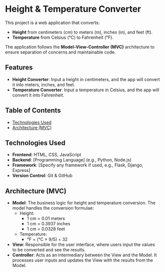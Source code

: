 # Height & Temperature Converter

This project is a web application that converts:
- **Height** from centimeters (cm) to meters (m), inches (in), and feet (ft).
- **Temperature** from Celsius (°C) to Fahrenheit (°F).

The application follows the **Model-View-Controller (MVC)** architecture to ensure separation of concerns and maintainable code.

## Features
- **Height Converter**: Input a height in centimeters, and the app will convert it into meters, inches, and feet.
- **Temperature Converter**: Input a temperature in Celsius, and the app will convert it into Fahrenheit.
## Table of Contents
- [Technologies Used](#technologies-used)
- [Architecture (MVC)](#architecture-mvc)

## Technologies Used
- **Frontend**: HTML, CSS, JavaScript
- **Backend**: [Programming Language] (e.g., Python, Node.js)
- **Framework**: [Specify any framework if used, e.g., Flask, Django, Express]
- **Version Control**: Git & GitHub

## Architecture (MVC)

- **Model**: The business logic for height and temperature conversion. The model handles the conversion formulae:
  - Height:
    - 1 cm = 0.01 meters
    - 1 cm = 0.3937 inches
    - 1 cm = 0.0328 feet
  - Temperature:
    - °F = (°C × 9/5) + 32
- **View**: Responsible for the user interface, where users input the values to be converted and see the results.
- **Controller**: Acts as an intermediary between the View and the Model. It processes user inputs and updates the View with the results from the Model.

